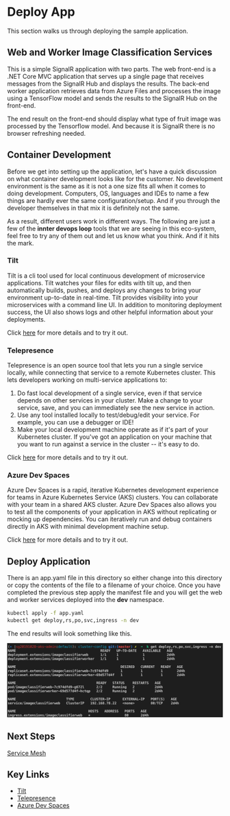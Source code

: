 # Deploy App

This section walks us through deploying the sample application.

## Web and Worker Image Classification Services

This is a simple SignalR application with two parts. The web front-end is a .NET Core MVC application that serves up a single page that receives messages from the SignalR Hub and displays the results. The back-end worker application retrieves data from Azure Files and processes the image using a TensorFlow model and sends the results to the SignalR Hub on the front-end.

The end result on the front-end should display what type of fruit image was processed by the Tensorflow model. And because it is SignalR there is no browser refreshing needed.

## Container Development

Before we get into setting up the application, let's have a quick discussion on what container development looks like for the customer. No development environment is the same as it is not a one size fits all when it comes to doing development. Computers, OS, languages and IDEs to name a few things are hardly ever the same configuration/setup. And if you through the developer themselves in that mix it is definitely not the same.

As a result, different users work in different ways. The following are just a few of the **innter devops loop** tools that we are seeing in this eco-system, feel free to try any of them out and let us know what you think. And if it hits the mark.

### Tilt

Tilt is a cli tool used for local continuous development of microservice applications. Tilt watches your files for edits with tilt up, and then automatically builds, pushes, and deploys any changes to bring your environment up-to-date in real-time. Tilt provides visibility into your microservices with a command line UI. In addition to monitoring deployment success, the UI also shows logs and other helpful information about your deployments.

Click [here](https://github.com/windmilleng/tilt) for more details and to try it out.

### Telepresence

Telepresence is an open source tool that lets you run a single service locally, while connecting that service to a remote Kubernetes cluster. This lets developers working on multi-service applications to:

1. Do fast local development of a single service, even if that service depends on other services in your cluster. Make a change to your service, save, and you can immediately see the new service in action.
2. Use any tool installed locally to test/debug/edit your service. For example, you can use a debugger or IDE!
3. Make your local development machine operate as if it's part of your Kubernetes cluster. If you've got an application on your machine that you want to run against a service in the cluster -- it's easy to do.

Click [here](https://www.telepresence.io/reference/install) for more details and to try it out.

### Azure Dev Spaces

Azure Dev Spaces is a rapid, iterative Kubernetes development experience for teams in Azure Kubernetes Service (AKS) clusters. You can collaborate with your team in a shared AKS cluster. Azure Dev Spaces also allows you to test all the components of your application in AKS without replicating or mocking up dependencies. You can iteratively run and debug containers directly in AKS with minimal development machine setup.

Click [here](https://docs.microsoft.com/en-us/azure/dev-spaces/quickstart-team-development) for more details and to try it out.

## Deploy Application

There is an app.yaml file in this directory so either change into this directory or copy the contents of the file to a filename of your choice. Once you have completed the previous step apply the manifest file and you will get the web and worker services deployed into the **dev** namespace.

```bash
kubectl apply -f app.yaml
kubectl get deploy,rs,po,svc,ingress -n dev
```

The end results will look something like this.

![Dev Namespace Output](/deploy-app/img/app_dev_namespace.png)

## Next Steps

[Service Mesh](/service-mesh/README.md)

## Key Links

* [Tilt](https://github.com/windmilleng/tilt)
* [Telepresence](https://telepresene.io)
* [Azure Dev Spaces](https://docs.microsoft.com/en-us/azure/dev-spaces/about)
